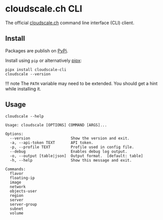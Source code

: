 # cloudscale.ch CLI

The official [cloudscale.ch](https://www.cloudscale.ch) command line interface (CLI) client.

## Install

Packages are publish on [PyPi](https://pypi.org/project/cloudscale-cli/).

Install using `pip` or alternatively [pipx](https://pipxproject.github.io/pipx/):

~~~shell
pipx install cloudscale-cli
cloudscale --version
~~~

!!! note
    The `PATH` variable may need to be extended. You should get a hint while installing it.

## Usage

~~~shell
cloudscale --help
~~~

~~~raw
Usage: cloudscale [OPTIONS] COMMAND [ARGS]...

Options:
  --version                  Show the version and exit.
  -a, --api-token TEXT       API token.
  -p, --profile TEXT         Profile used in config file.
  --debug                    Enables debug log output.
  -o, --output [table|json]  Output format.  [default: table]
  -h, --help                 Show this message and exit.

Commands:
  flavor
  floating-ip
  image
  network
  objects-user
  region
  server
  server-group
  subnet
  volume
~~~
